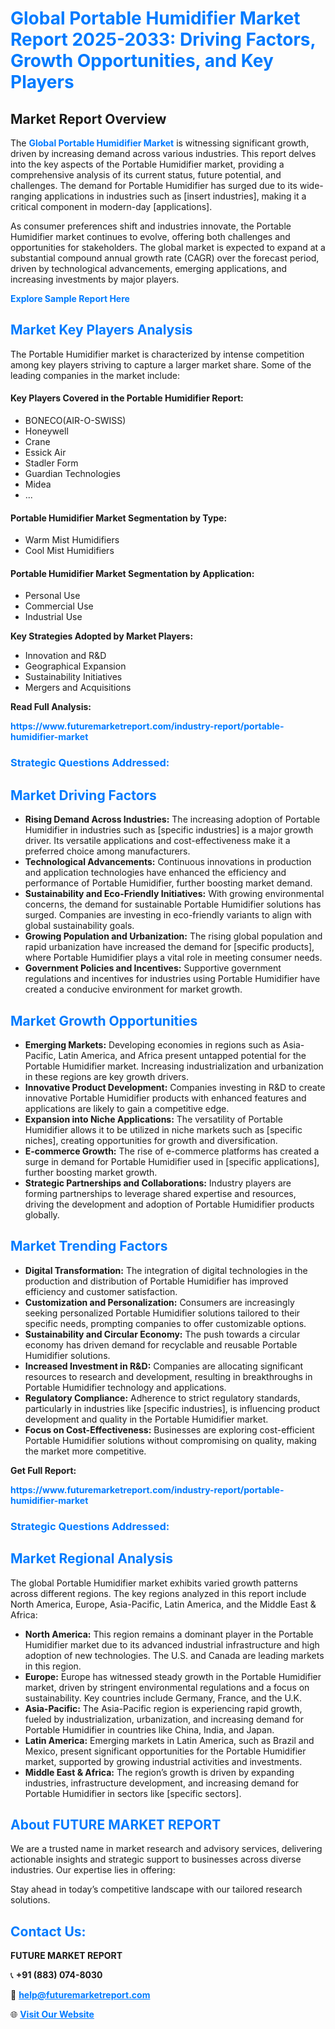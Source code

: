 <h1 style="color: #007BFF;">Global Portable Humidifier Market Report 2025-2033: Driving Factors, Growth Opportunities, and Key Players</h1>

<section id="overview">
<h2>Market Report Overview</h2>
<p>The <a href="https://www.futuremarketreport.com/industry-report/portable-humidifier-market" style="color: #007BFF; text-decoration: none;"><strong>Global Portable Humidifier Market</strong></a> is witnessing significant growth, driven by increasing demand across various industries. This report delves into the key aspects of the Portable Humidifier market, providing a comprehensive analysis of its current status, future potential, and challenges. The demand for Portable Humidifier has surged due to its wide-ranging applications in industries such as [insert industries], making it a critical component in modern-day [applications].</p>
<p>As consumer preferences shift and industries innovate, the Portable Humidifier market continues to evolve, offering both challenges and opportunities for stakeholders. The global market is expected to expand at a substantial compound annual growth rate (CAGR) over the forecast period, driven by technological advancements, emerging applications, and increasing investments by major players.</p>
</section>

<section id="overview">
<p><a href="https://www.futuremarketreport.com/request-sample/reportId=89618" style="color: #007BFF; text-decoration: none;"><strong>Explore Sample Report Here</strong></a></p>
</section>

<section id="key-players">
<h2 style="color: #007BFF;">Market Key Players Analysis</h2>
<p>The Portable Humidifier market is characterized by intense competition among key players striving to capture a larger market share. Some of the leading companies in the market include:</p>
<h4>Key Players Covered in the Portable Humidifier Report:</h4>
<ul><li>BONECO(AIR-O-SWISS)</li><li>Honeywell</li><li>Crane</li><li>Essick Air</li><li>Stadler Form</li><li>Guardian Technologies</li><li>Midea</li><li>...</li></ul>
<h4>Portable Humidifier Market Segmentation by Type:</h4>
<ul><li>Warm Mist Humidifiers</li><li>Cool Mist Humidifiers</li></ul>

<h4>Portable Humidifier Market Segmentation by Application:</h4>
<ul><li>Personal Use</li><li>Commercial Use</li><li>Industrial Use</li></ul>
<p><strong>Key Strategies Adopted by Market Players:</strong></p>
<ul>
<li>Innovation and R&D</li>
<li>Geographical Expansion</li>
<li>Sustainability Initiatives</li>
<li>Mergers and Acquisitions</li>
</ul>
</section>

<section>
<p><strong>Read Full Analysis: </strong></p><a href="https://www.futuremarketreport.com/industry-report/portable-humidifier-market" style="color: #007BFF; text-decoration: none;"><strong>https://www.futuremarketreport.com/industry-report/portable-humidifier-market</strong></a>
<h3 style="color: #007BFF;">Strategic Questions Addressed:</h3>
</section>

<section id="driving-factors">
<h2 style="color: #007BFF;">Market Driving Factors</h2>
<ul>
<li><strong>Rising Demand Across Industries:</strong> The increasing adoption of Portable Humidifier in industries such as [specific industries] is a major growth driver. Its versatile applications and cost-effectiveness make it a preferred choice among manufacturers.</li>
<li><strong>Technological Advancements:</strong> Continuous innovations in production and application technologies have enhanced the efficiency and performance of Portable Humidifier, further boosting market demand.</li>
<li><strong>Sustainability and Eco-Friendly Initiatives:</strong> With growing environmental concerns, the demand for sustainable Portable Humidifier solutions has surged. Companies are investing in eco-friendly variants to align with global sustainability goals.</li>
<li><strong>Growing Population and Urbanization:</strong> The rising global population and rapid urbanization have increased the demand for [specific products], where Portable Humidifier plays a vital role in meeting consumer needs.</li>
<li><strong>Government Policies and Incentives:</strong> Supportive government regulations and incentives for industries using Portable Humidifier have created a conducive environment for market growth.</li>
</ul>
</section>

<section id="growth-opportunities">
<h2 style="color: #007BFF;">Market Growth Opportunities</h2>
<ul>
<li><strong>Emerging Markets:</strong> Developing economies in regions such as Asia-Pacific, Latin America, and Africa present untapped potential for the Portable Humidifier market. Increasing industrialization and urbanization in these regions are key growth drivers.</li>
<li><strong>Innovative Product Development:</strong> Companies investing in R&D to create innovative Portable Humidifier products with enhanced features and applications are likely to gain a competitive edge.</li>
<li><strong>Expansion into Niche Applications:</strong> The versatility of Portable Humidifier allows it to be utilized in niche markets such as [specific niches], creating opportunities for growth and diversification.</li>
<li><strong>E-commerce Growth:</strong> The rise of e-commerce platforms has created a surge in demand for Portable Humidifier used in [specific applications], further boosting market growth.</li>
<li><strong>Strategic Partnerships and Collaborations:</strong> Industry players are forming partnerships to leverage shared expertise and resources, driving the development and adoption of Portable Humidifier products globally.</li>
</ul>
</section>

<section id="trending-factors">
<h2 style="color: #007BFF;">Market Trending Factors</h2>
<ul>
<li><strong>Digital Transformation:</strong> The integration of digital technologies in the production and distribution of Portable Humidifier has improved efficiency and customer satisfaction.</li>
<li><strong>Customization and Personalization:</strong> Consumers are increasingly seeking personalized Portable Humidifier solutions tailored to their specific needs, prompting companies to offer customizable options.</li>
<li><strong>Sustainability and Circular Economy:</strong> The push towards a circular economy has driven demand for recyclable and reusable Portable Humidifier solutions.</li>
<li><strong>Increased Investment in R&D:</strong> Companies are allocating significant resources to research and development, resulting in breakthroughs in Portable Humidifier technology and applications.</li>
<li><strong>Regulatory Compliance:</strong> Adherence to strict regulatory standards, particularly in industries like [specific industries], is influencing product development and quality in the Portable Humidifier market.</li>
<li><strong>Focus on Cost-Effectiveness:</strong> Businesses are exploring cost-efficient Portable Humidifier solutions without compromising on quality, making the market more competitive.</li>
</ul>
</section>

<section>
<p><strong>Get Full Report: </strong></p><a href="https://www.futuremarketreport.com/industry-report/portable-humidifier-market" style="color: #007BFF; text-decoration: none;"><strong>https://www.futuremarketreport.com/industry-report/portable-humidifier-market</strong></a>
<h3 style="color: #007BFF;">Strategic Questions Addressed:</h3>
</section>


<section id="regional-analysis">
<h2 style="color: #007BFF;">Market Regional Analysis</h2>
<p>The global Portable Humidifier market exhibits varied growth patterns across different regions. The key regions analyzed in this report include North America, Europe, Asia-Pacific, Latin America, and the Middle East & Africa:</p>
<ul>
<li><strong>North America:</strong> This region remains a dominant player in the Portable Humidifier market due to its advanced industrial infrastructure and high adoption of new technologies. The U.S. and Canada are leading markets in this region.</li>
<li><strong>Europe:</strong> Europe has witnessed steady growth in the Portable Humidifier market, driven by stringent environmental regulations and a focus on sustainability. Key countries include Germany, France, and the U.K.</li>
<li><strong>Asia-Pacific:</strong> The Asia-Pacific region is experiencing rapid growth, fueled by industrialization, urbanization, and increasing demand for Portable Humidifier in countries like China, India, and Japan.</li>
<li><strong>Latin America:</strong> Emerging markets in Latin America, such as Brazil and Mexico, present significant opportunities for the Portable Humidifier market, supported by growing industrial activities and investments.</li>
<li><strong>Middle East & Africa:</strong> The region’s growth is driven by expanding industries, infrastructure development, and increasing demand for Portable Humidifier in sectors like [specific sectors].</li>
</ul>
</section>

<footer>
<h2 style="color: #007BFF;">About FUTURE MARKET REPORT</h2>
<p>We are a trusted name in market research and advisory services, delivering actionable insights and strategic support to businesses across diverse industries. Our expertise lies in offering:</p>

<p>Stay ahead in today’s competitive landscape with our tailored research solutions.</p>

<h2 style="color: #007BFF;">Contact Us:</h2>
<p><strong>FUTURE MARKET REPORT</strong></p>
<p>📞 <strong>+91 (883) 074-8030</strong></p>
<p>📧 <strong><a href="mailto:help@futuremarketreport.com" style="color: #007BFF;">help@futuremarketreport.com</a></strong></p>
<p>🌐 <strong><a href="https://www.futuremarketreport.com/" style="color: #007BFF;">Visit Our Website</a></strong></p>
</footer>